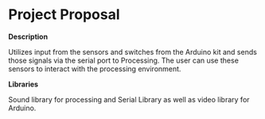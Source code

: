 # Project Proposal

**Description**

Utilizes input from the sensors and switches from the Arduino kit and sends those signals via the serial port to Processing. The user can use these sensors to interact with the processing environment.

**Libraries**

Sound library for processing and Serial Library as well as video library for Arduino.

